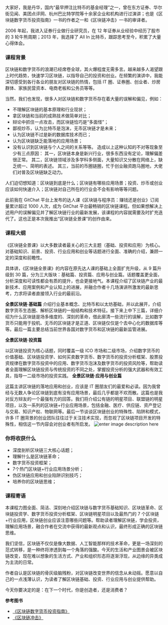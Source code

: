 大家好，我是丹华，国内“最早押注比特币的基金经理”之一，曾在东方证券、华尔街见闻、美团点评网、杭州巴比特学院等十余家企业和机构进行过演讲；也是《区块链数字货币投资指南》一书的作者之一和《区块链冲击》一书的审译者。

2006 年起，我进入证券行业做行业研究员，在 12 年证券从业经验中经历了股市的 3 轮牛熊周期；2013 年，我选择了 All In
比特币，跟踪思考至今，积累了大量心得体会。

### 课程背景

区块链和数字货币的浪潮已经席卷全球，其火爆程度无需多言。越来越多人渴望跟上时代趋势，快速学习区块链，以指导自己的投资和创业。在频繁的演讲中，我能深切感受到各行各业的朋友对区块链的热情，包括
IT 圈、证券圈、创业者、炒房群体、家族民营资本、电商老板和公务员等等。

当然，我们也发现，很多人对区块链和数字货币存在着大量的误解和偏见，例如：

  * 不理解区块链的基本原理和行业现状；
  * 拿区块链和当前的成熟技术做简单对比；
  * 辩论中抓住一点攻击，而区块链恰巧是“多面怪”；
  * 鄙视炒币，认为比特币是泡沫，无币区块链才是未来；
  * 认为区块链不过是新的数据库技术而已；
  * 认为区块链缺乏能落地的应用场景；
  * 没有认识到区块链与个人之间的关系等等。 造成以上这种认知的不对等现象至少有三点原因： 其一，区块链本身是新兴行业，很多东西没有定论，理解偏差很正常。 其二，区块链领域涉及多学科多侧面，大量知识又分散在网络上，缺乏统一、简明的表述。 其三，当前的币圈链圈，忙于创业融资跑马圈地，大佬们对普及区块链缺乏动力。

人们迫切想知道：区块链到底是什么；区块链有哪些应用场景；投资、炒币或创业应该如何快速介入；区块链对自己所在的行业会不会有影响等等问题。

此前我在 GitChat 平台上发布的达人课《区块链与程序员：赚钱还是创业》订阅量累计超过 1000 人次，成为 GitChat
平台最畅销的区块链课程。但如果想解决上述用户的误解偏见并了解区块链行业的最新发展，该课程的内容就需要及时扩充迭代了。这也正是本次我推出“区块链全景课”的创作由来。

### 课程大纲

《区块链全景课》以大多数读者最关心的三大主题（基础、投资和应用）为核心。对基础知识、前景、投资、行业应用和创业等话题进行全面、准确的介绍，兼顾一定的深度和前瞻性。

具体讲，《区块链全景课》的内容在原先达人课的基础上全面扩充升级，从 9 篇升级到 30
篇，分为三大版块：基础篇、投资篇、应用与创业篇。话题覆盖更全面，分析深度和可读性都会有质的提升，也会更接地气。本课程介绍了区块链产业的最新技术、应用案例和产业认知上的进展，并融合作者十几场演讲所激发的最新思考，力求将读者直接领入行业的最前沿。

**全景区块链·基础篇**
介绍行业基本概念、比特币和以太坊基础，并以此展开，介绍数字货币生态圈、解析区块链的一般结构和技术特征。接下来上中下三篇，详细介绍为什么区块链是场多维度的、深刻的革命，借此廓清一些流行的误解，比如数字货币只能用于投机、无币的区块链才是正道、区块链仅仅是个去中心化的数据库等等。最后一篇主要总结当前世界各国对数字货币和区块链的最新监管进展。

**全景区块链·投资篇**

以区块链投资为核心话题，同时覆盖一级 ICO
市场和二级市场，介绍数字货币的价值基础、区块链投资学、如何买卖数字货币、数字货币的投资分析框架、股票投资规律在数字货币投资中的应用、数字货币泡沫及数字货币的投资风险等，帮助读者全面理解区块链投资与传统投资的不同之处，掌握投资分析的强大武器和有效工具，指导一二级市场的投资实践。
**全景区块链·应用与创业篇**

这篇主讲区块链的落地应用和创业，应该是 IT
圈朋友们的最爱和必读。因为我曾经与无数人争论区块链到底有没有应用场景，最后几乎都是不欢而散。这篇也是我对反方辩友的一个最强有力的回答。我们将介绍公有链的明星项目、联盟链的明星项目，以及一系列的区块链+行业应用场景，包括金融、医疗、供应链、资产登记与交易、知识产权、物联网等。最后一节谈谈区块链创业的特殊性、陷阱和模式，许多
IT 圈背景的创业团队往往过于关注技术实现，而忽视了区块链项目开发的特殊性，相信这一节内容会对创业者有所启发。 ![enter image
description
here](http://images.gitbook.cn/fa363320-5fdc-11e8-b82c-e1d608026a45)

### 你将收获什么

  * 深度剖析区块链三大核心话题；
  * 理解什么是区块链革命；
  * 数字货币投资框架；
  * 7个热门区块链+行业应用场景分析； 
  * 伪区块链应用和创业陷阱识别技巧；
  * 培养你的区块链思维；

### 课程寄语

本课程力图全面、简洁、深刻地介绍区块链与数字货币基础知识、区块链革命、区块链投资学、数字货币投资分析框架、区块链明星项目以及最热门的 7
个区块链+行业应用，区块链创业应该注意哪些问题等。帮助读者理解区块链，学会投资，理解应用场景，融合作者在交流中获得的最新观点和认识，最终形成正确的区块链思维。

我们坚信，区块链不仅仅是像大数据、人工智能那样的技术革命，更是一场深刻的范式转移，是一种终将渗透到每一个角落的强酸。今天的生活和产业图景会被区块链改变，现在难以想象的生活方式、产业和组织形态将逐渐浮现，从边缘的异类成为主流的日常。

作者自认是区块链的骨灰级脑残粉，对区块链改变世界的信念从未动摇。愿意以自己的一点浅薄认识，为读者了解区块链基础、投资、行业应用与创业提供帮助。

今天你要决定的是：在下一个时代，你是创造者，还是消费者？

**参考图书**

  * [《区块链数字货币投资指南》](https://item.jd.com/12088657.html)
  * [《区块链冲击》](https://item.jd.com/12325851.html)

